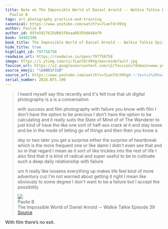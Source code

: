 ```yaml
---
title: Note on The Impossible World of Daniel Arnold -- Walkie Talkie Episode 39 via
  Paulie B
tags: art photography practice-and-training
canonical: https://www.youtube.com/watch?v=7LwnTdrX9Vg
author: Paulie B
author_id: 05fe5927625d083f8eaa09359d648af9
book: 44902390
book_title: The Impossible World of Daniel Arnold -- Walkie Talkie Episode 39
hide_title: true
highlight_id: 797756758
readwise_url: https://readwise.io/open/797756758
image: https://i.ytimg.com/vi/7LwnTdrX9Vg/maxresdefault.jpg
favicon_url: https://s2.googleusercontent.com/s2/favicons?domain=www.youtube.com
source_emoji: "\U0001F310"
source_url: https://www.youtube.com/watch?v=7LwnTdrX9Vg#:~:text=I%20heard%20myself,accept%20the%20possibility
serial_number: 2024.NTS.190
---
```

> I heard myself say this recently and it's felt true that uh digital photography is a is a conversation
> 
> with success and film photography with failure you know with film I don't have the option to be precious I don't have the option to be calculating and it really suits the State of Mind of of The Wanderer to just kind of have the like one sort of half-ass crack at it and stay loose and be in the mode of letting go of things and then then you know a
> 
> day or two later you get a surprise either the surprise of heartbreak which is the more frequent one or like damn I didn't even see that and so in that regard I mean as it sort of like trickles into the rest of life I also find that it is kind of radical and super useful to be to cultivate such a deep daily relationship with failure
> 
> um it really like loosens everything up makes life feel kind of more adventury cuz I'm not worried about getting it right I mean like obviously to some degree I don't want to be a failure but I accept the possibility
> <div class="quoteback-footer"><div class="quoteback-avatar"><img class="mini-favicon" src="https://s2.googleusercontent.com/s2/favicons?domain=www.youtube.com"></div><div class="quoteback-metadata"><div class="metadata-inner"><span style="display:none">FROM:</span><div aria-label="Paulie B" class="quoteback-author"> Paulie B</div><div aria-label="The Impossible World of Daniel Arnold -- Walkie Talkie Episode 39" class="quoteback-title"> The Impossible World of Daniel Arnold -- Walkie Talkie Episode 39</div></div></div><div class="quoteback-backlink"><a target="_blank" aria-label="go to the full text of this quotation" rel="noopener" href="https://www.youtube.com/watch?v=7LwnTdrX9Vg#:~:text=I%20heard%20myself,accept%20the%20possibility" class="quoteback-arrow"> Source</a></div></div>

With film there’s no exit.